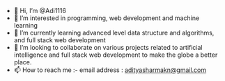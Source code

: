 - 👋 Hi, I’m @Adi1116
- 👀 I’m interested in programming, web development and machine learning
- 🌱 I’m currently learning advanced level data structure and algorithms, and full stack web development
- 💞️ I’m looking to collaborate on various projects related to artificial intelligence and full stack web development to make the globe a better place.
- 📫 How to reach me :-  email address : adityasharmakn@gmail.com

<!---
Adi1116/Adi1116 is a ✨ special ✨ repository because its `README.md` (this file) appears on your GitHub profile.
You can click the Preview link to take a look at your changes.
--->
